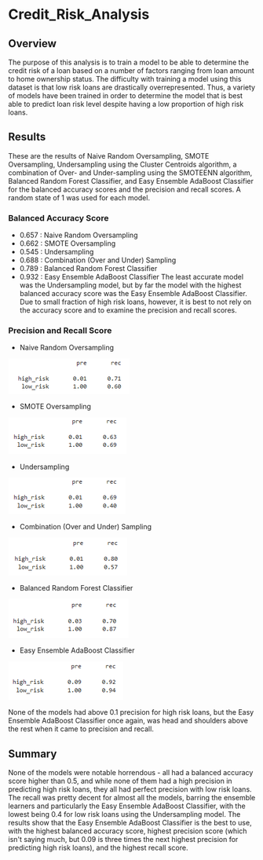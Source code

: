 # Credit_Risk_Analysis

## Overview
The purpose of this analysis is to train a model to be able to determine the credit risk of a loan based on a number of factors ranging from loan amount to home ownership status. The difficulty with training a model using this dataset is that low risk loans are drastically overrepresented. Thus, a variety of models have been trained in order to determine the model that is best able to predict loan risk level despite having a low proportion of high risk loans.

## Results
These are the results of Naive Random Oversampling, SMOTE Oversampling, Undersampling using the Cluster Centroids algorithm, a combination of Over- and Under-sampling using the SMOTEENN algorithm, Balanced Random Forest Classifier, and Easy Ensemble AdaBoost Classifier for the balanced accuracy scores and the precision and recall scores. A random state of 1 was used for each model.

### Balanced Accuracy Score
* 0.657 : Naive Random Oversampling
* 0.662 : SMOTE Oversampling
* 0.545 : Undersampling
* 0.688 : Combination (Over and Under) Sampling
* 0.789 : Balanced Random Forest Classifier
* 0.932 : Easy Ensemble AdaBoost Classifier
The least accurate model was the Undersampling model, but by far the model with the highest balanced accuracy score was the Easy Ensemble AdaBoost Classifier. Due to small fraction of high risk loans, however, it is best to not rely on the accuracy score and to examine the precision and recall scores.

### Precision and Recall Score
* Naive Random Oversampling

![Naive_Random_Oversampling](Images/Naive_Random_Oversampling.png)

* SMOTE Oversampling

![SMOTE_Oversampling](Images/SMOTE_Oversampling.png)

* Undersampling

![Undersampling](Images/Undersampling.png)
* Combination (Over and Under) Sampling

![Combination_(Over_and_Under)_Sampling](Images/Combination_(Over_and_Under)_Sampling.png)
* Balanced Random Forest Classifier

![Balanced_Random_Forest_Classifier](Images/Balanced_Random_Forest_Classifier.png)
* Easy Ensemble AdaBoost Classifier

![Easy_Ensemble_AdaBoost_Classifier](Images/Easy_Ensemble_AdaBoost_Classifier.png)

None of the models had above 0.1 precision for high risk loans, but the Easy Ensemble AdaBoost Classifier once again, was head and shoulders above the rest when it came to precision and recall.

## Summary
None of the models were notable horrendous - all had a balanced accuracy score higher than 0.5, and while none of them had a high precision in predicting high risk loans, they all had perfect precision with low risk loans. The recall was pretty decent for almost all the models, barring the ensemble learners and particularly the Easy Ensemble AdaBoost Classifier, with the lowest being 0.4 for low risk loans using the Undersampling model. The results show that the Easy Ensemble AdaBoost Classifier is the best to use, with the highest balanced accuracy score, highest precision score (which isn't saying much, but 0.09 is three times the next highest precision for predicting high risk loans), and the highest recall score.
